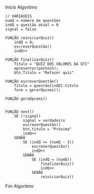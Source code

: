 Inicio Algoritmo

    // VARIÁVEIS
    numQ = número de questões
    indQ = questão atual = 0
    signal = falso

    FUNÇÃO reiniciarQuiz()
        indQ = 0;
        escreverQuestão()
        indQ++
    
    FUNÇÃO finalizarQuiz()
        Titulo = "QUIZ DOS VALORES DA GTI"
        apresentar(pontos%);
        btn.Titulo = "Refazer quiz"

    FUNÇÃO escreverQuestão()
        Titulo = questão[indQ].titulo
        form = gerarOpcoes();

    FUNÇÃO geraOpcoes()
        

    FUNÇÃO next()
        SE (!signal)
            signal = verdadeiro
            escreverQuestão()
            btn.titulo = "Próxima"
            indQ++
        SENÃO
            SE (indQ <= (numQ - 1))
                escreverQuestão()
                indQ++
            SENÃO  
                SE (indQ = (numQ))
                    finalizarQuiz()
                    indQ++              
                SENÃO
                    reiniciarQuiz()
            

Fim Algoritmo
